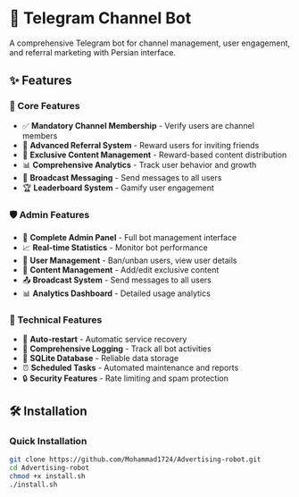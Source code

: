 # 🤖 Telegram Channel Bot

A comprehensive Telegram bot for channel management, user engagement, and referral marketing with Persian interface.

## ✨ Features

### 🎯 Core Features
- ✅ **Mandatory Channel Membership** - Verify users are channel members
- 🔗 **Advanced Referral System** - Reward users for inviting friends
- 🎁 **Exclusive Content Management** - Reward-based content distribution
- 📊 **Comprehensive Analytics** - Track user behavior and growth
- 📢 **Broadcast Messaging** - Send messages to all users
- 🏆 **Leaderboard System** - Gamify user engagement

### 🛡️ Admin Features
- 🔐 **Complete Admin Panel** - Full bot management interface
- 📈 **Real-time Statistics** - Monitor bot performance
- 👥 **User Management** - Ban/unban users, view user details
- 🎁 **Content Management** - Add/edit exclusive content
- 📤 **Broadcast System** - Send messages to all users
- 📊 **Analytics Dashboard** - Detailed usage analytics

### 🚀 Technical Features
- 🔄 **Auto-restart** - Automatic service recovery
- 📝 **Comprehensive Logging** - Track all bot activities
- 💾 **SQLite Database** - Reliable data storage
- ⏰ **Scheduled Tasks** - Automated maintenance and reports
- 🔒 **Security Features** - Rate limiting and spam protection

## 🛠️ Installation

### Quick Installation
```bash
git clone https://github.com/Mohammad1724/Advertising-robot.git
cd Advertising-robot
chmod +x install.sh
./install.sh